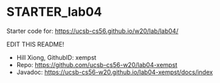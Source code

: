 # STARTER_lab04

Starter code for: <https://ucsb-cs56.github.io/w20/lab/lab04/>

EDIT THIS README!
* Hill Xiong, GithubID: xempst
* Repo: https://github.com/ucsb-cs56-w20/lab04-xempst
* Javadoc: https://ucsb-cs56-w20.github.io/lab04-xempst/docs/index

